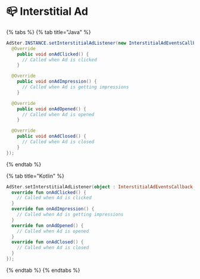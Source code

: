 # 📪 Interstitial Ad

{% tabs %}
{% tab title="Java" %}
```java
AdSter.INSTANCE.setInterstitialAdListener(new InterstitialAdEventsCallback() {
  @Override
    public void onAdClicked() {
      // Called when Ad is clicked
    }

  @Override
    public void onAdImpression() {
      // Called when Ad is getting impressions
    }

  @Override
    public void onAdOpened() {
      // Called when Ad is opened
    }

  @Override
    public void onAdClosed() {
      // Called when Ad is closed
    }
});
```
{% endtab %}

{% tab title="Kotlin" %}
```kotlin
AdSter.setInterstitialAdListener(object : InterstitialAdEventsCallback() {
  override fun onAdClicked() {
    // Called when Ad is clicked
  }
  override fun onAdImpression() {
    // Called when Ad is getting impressions
  }
  override fun onAdOpened() {
    // Called when Ad is opened
  }
  override fun onAdClosed() {
    // Called when Ad is closed
  }
});
```
{% endtab %}
{% endtabs %}

